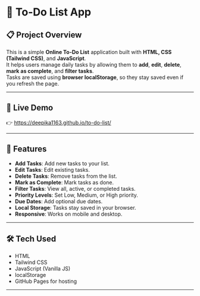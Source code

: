 # 📝 To-Do List App

## 📋 Project Overview

This is a simple **Online To-Do List** application built with **HTML, CSS (Tailwind CSS)**, and **JavaScript**.  
It helps users manage daily tasks by allowing them to **add**, **edit**, **delete**, **mark as complete**, and **filter tasks**.  
Tasks are saved using **browser localStorage**, so they stay saved even if you refresh the page.

---

## 🚀 Live Demo

👉 https://deepika1163.github.io/to-do-list/


---

## 🚀 Features

- **Add Tasks**: Add new tasks to your list.
- **Edit Tasks**: Edit existing tasks.
- **Delete Tasks**: Remove tasks from the list.
- **Mark as Complete**: Mark tasks as done.
- **Filter Tasks**: View all, active, or completed tasks.
- **Priority Levels**: Set Low, Medium, or High priority.
- **Due Dates**: Add optional due dates.
- **Local Storage**: Tasks stay saved in your browser.
- **Responsive**: Works on mobile and desktop.

---

## 🛠 Tech Used

- HTML  
- Tailwind CSS  
- JavaScript (Vanilla JS)  
- localStorage  
- GitHub Pages for hosting

---

